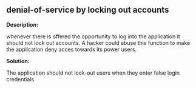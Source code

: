 
denial-of-service by locking out accounts
-------


**Description:**

whenever there is offered the opportunity to log into the application it should not lock out accounts.
A hacker could abuse this function to make the application deny acces towards its power users.


**Solution:**

The application should not lock-out users when they enter false login credentials 	